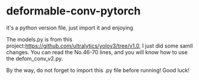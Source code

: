# deformable-conv-pytorch
it's a python version file, just import it and enjoying


The models.py is from this project:https://github.com/ultralytics/yolov3/tree/v1.0, I just did some samll changes.
You can read the No.46-70 lines, and you will know how to use the defom_conv_v2.py.

By the way, do not forget to import this .py file before running!
Good luck!
